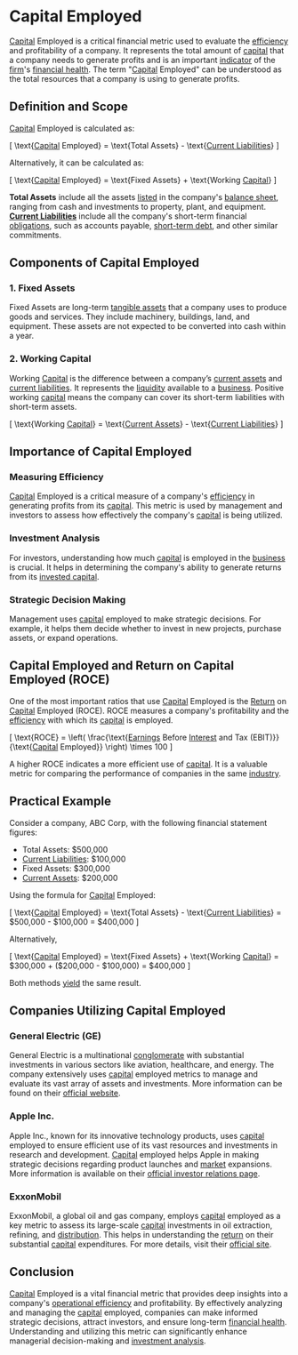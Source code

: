 # Capital Employed

[Capital](../c/capital.md) Employed is a critical financial metric used to evaluate the [efficiency](../e/efficiency.md) and profitability of a company. It represents the total amount of [capital](../c/capital.md) that a company needs to generate profits and is an important [indicator](../i/indicator.md) of the [firm](../f/firm.md)'s [financial health](../f/financial_health.md). The term "[Capital](../c/capital.md) Employed" can be understood as the total resources that a company is using to generate profits.

## Definition and Scope

[Capital](../c/capital.md) Employed is calculated as:

\[
\text{[Capital](../c/capital.md) Employed} = \text{Total Assets} - \text{[Current Liabilities](../c/current_liabilities.md)}
\]

Alternatively, it can be calculated as:

\[
\text{[Capital](../c/capital.md) Employed} = \text{Fixed Assets} + \text{Working [Capital](../c/capital.md)}
\]

**Total Assets** include all the assets [listed](../l/listed.md) in the company's [balance sheet](../b/balance_sheet.md), ranging from cash and investments to property, plant, and equipment. **[Current Liabilities](../c/current_liabilities.md)** include all the company's short-term financial [obligations](../o/obligation.md), such as accounts payable, [short-term debt](../s/short-term_debt.md), and other similar commitments.

## Components of Capital Employed

### 1. Fixed Assets
Fixed Assets are long-term [tangible assets](../t/tangible_asset.md) that a company uses to produce goods and services. They include machinery, buildings, land, and equipment. These assets are not expected to be converted into cash within a year.

### 2. Working Capital
Working [Capital](../c/capital.md) is the difference between a company’s [current assets](../c/current_assets.md) and [current liabilities](../c/current_liabilities.md). It represents the [liquidity](../l/liquidity.md) available to a [business](../b/business.md). Positive working [capital](../c/capital.md) means the company can cover its short-term liabilities with short-term assets. 

\[
\text{Working [Capital](../c/capital.md)} = \text{[Current Assets](../c/current_assets.md)} - \text{[Current Liabilities](../c/current_liabilities.md)}
\]

## Importance of Capital Employed

### Measuring Efficiency
[Capital](../c/capital.md) Employed is a critical measure of a company's [efficiency](../e/efficiency.md) in generating profits from its [capital](../c/capital.md). This metric is used by management and investors to assess how effectively the company's [capital](../c/capital.md) is being utilized.

### Investment Analysis
For investors, understanding how much [capital](../c/capital.md) is employed in the [business](../b/business.md) is crucial. It helps in determining the company's ability to generate returns from its [invested capital](../i/invested_capital.md).

### Strategic Decision Making
Management uses [capital](../c/capital.md) employed to make strategic decisions. For example, it helps them decide whether to invest in new projects, purchase assets, or expand operations.

## Capital Employed and Return on Capital Employed (ROCE)

One of the most important ratios that use [Capital](../c/capital.md) Employed is the [Return](../r/return.md) on [Capital](../c/capital.md) Employed (ROCE). ROCE measures a company's profitability and the [efficiency](../e/efficiency.md) with which its [capital](../c/capital.md) is employed.

\[
\text{ROCE} = \left( \frac{\text{[Earnings](../e/earnings.md) Before [Interest](../i/interest.md) and Tax (EBIT)}}{\text{[Capital](../c/capital.md) Employed}} \right) \times 100
\]

A higher ROCE indicates a more efficient use of [capital](../c/capital.md). It is a valuable metric for comparing the performance of companies in the same [industry](../i/industry.md).

## Practical Example

Consider a company, ABC Corp, with the following financial statement figures:

- Total Assets: $500,000
- [Current Liabilities](../c/current_liabilities.md): $100,000
- Fixed Assets: $300,000
- [Current Assets](../c/current_assets.md): $200,000

Using the formula for [Capital](../c/capital.md) Employed:

\[
\text{[Capital](../c/capital.md) Employed} = \text{Total Assets} - \text{[Current Liabilities](../c/current_liabilities.md)} = \$500,000 - \$100,000 = \$400,000
\]

Alternatively,

\[
\text{[Capital](../c/capital.md) Employed} = \text{Fixed Assets} + \text{Working [Capital](../c/capital.md)} = \$300,000 + (\$200,000 - \$100,000) = \$400,000
\]

Both methods [yield](../y/yield.md) the same result.

## Companies Utilizing Capital Employed

### General Electric (GE)
General Electric is a multinational [conglomerate](../c/conglomerate.md) with substantial investments in various sectors like aviation, healthcare, and energy. The company extensively uses [capital](../c/capital.md) employed metrics to manage and evaluate its vast array of assets and investments. More information can be found on their [official website](https://www.ge.com/).

### Apple Inc.
Apple Inc., known for its innovative technology products, uses [capital](../c/capital.md) employed to ensure efficient use of its vast resources and investments in research and development. [Capital](../c/capital.md) employed helps Apple in making strategic decisions regarding product launches and [market](../m/market.md) expansions. More information is available on their [official investor relations page](https://investor.apple.com/).

### ExxonMobil
ExxonMobil, a global oil and gas company, employs [capital](../c/capital.md) employed as a key metric to assess its large-scale [capital](../c/capital.md) investments in oil extraction, refining, and [distribution](../d/distribution.md). This helps in understanding the [return](../r/return.md) on their substantial [capital](../c/capital.md) expenditures. For more details, visit their [official site](https://corporate.exxonmobil.com/).

## Conclusion

[Capital](../c/capital.md) Employed is a vital financial metric that provides deep insights into a company's [operational efficiency](../o/operational_efficiency_in_trading.md) and profitability. By effectively analyzing and managing the [capital](../c/capital.md) employed, companies can make informed strategic decisions, attract investors, and ensure long-term [financial health](../f/financial_health.md). Understanding and utilizing this metric can significantly enhance managerial decision-making and [investment analysis](../i/investment_analysis.md).